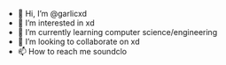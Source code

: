 - 👋 Hi, I’m @garlicxd
- 👀 I’m interested in xd
- 🌱 I’m currently learning computer science/engineering
- 💞️ I’m looking to collaborate on xd
- 📫 How to reach me soundclo

<!---
garlicxd/garlicxd is a ✨ special ✨ repository because its `README.md` (this file) appears on your GitHub profile.
You can click the Preview link to take a look at your changes.
--->
